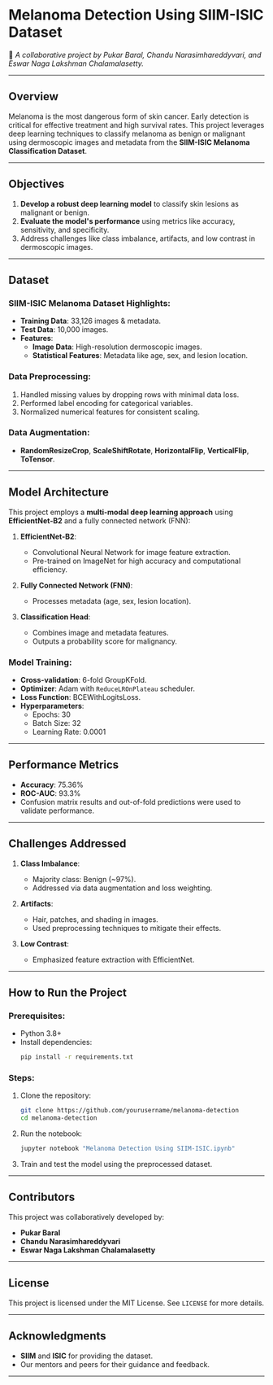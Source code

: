 # **Melanoma Detection Using SIIM-ISIC Dataset**  
🌟 *A collaborative project by Pukar Baral, Chandu Narasimhareddyvari, and Eswar Naga Lakshman Chalamalasetty.*

---

## **Overview**  
Melanoma is the most dangerous form of skin cancer. Early detection is critical for effective treatment and high survival rates. This project leverages deep learning techniques to classify melanoma as benign or malignant using dermoscopic images and metadata from the **SIIM-ISIC Melanoma Classification Dataset**.

---

## **Objectives**  
1. **Develop a robust deep learning model** to classify skin lesions as malignant or benign.  
2. **Evaluate the model's performance** using metrics like accuracy, sensitivity, and specificity.  
3. Address challenges like class imbalance, artifacts, and low contrast in dermoscopic images.

---

## **Dataset**  
### SIIM-ISIC Melanoma Dataset Highlights:  
- **Training Data**: 33,126 images & metadata.  
- **Test Data**: 10,000 images.  
- **Features**: 
  - **Image Data**: High-resolution dermoscopic images.  
  - **Statistical Features**: Metadata like age, sex, and lesion location.  

### Data Preprocessing:
1. Handled missing values by dropping rows with minimal data loss.  
2. Performed label encoding for categorical variables.  
3. Normalized numerical features for consistent scaling.  

### Data Augmentation:
- **RandomResizeCrop**, **ScaleShiftRotate**, **HorizontalFlip**, **VerticalFlip**, **ToTensor**.

---

## **Model Architecture**  
This project employs a **multi-modal deep learning approach** using **EfficientNet-B2** and a fully connected network (FNN):  

1. **EfficientNet-B2**:
   - Convolutional Neural Network for image feature extraction.
   - Pre-trained on ImageNet for high accuracy and computational efficiency.  

2. **Fully Connected Network (FNN)**:
   - Processes metadata (age, sex, lesion location).  

3. **Classification Head**:
   - Combines image and metadata features.
   - Outputs a probability score for malignancy.

### Model Training:  
- **Cross-validation**: 6-fold GroupKFold.  
- **Optimizer**: Adam with `ReduceLROnPlateau` scheduler.  
- **Loss Function**: BCEWithLogitsLoss.  
- **Hyperparameters**:  
  - Epochs: 30  
  - Batch Size: 32  
  - Learning Rate: 0.0001  

---

## **Performance Metrics**  
- **Accuracy**: 75.36%  
- **ROC-AUC**: 93.3%  
- Confusion matrix results and out-of-fold predictions were used to validate performance.  

---

## **Challenges Addressed**  
1. **Class Imbalance**:  
   - Majority class: Benign (~97%).  
   - Addressed via data augmentation and loss weighting.  

2. **Artifacts**:  
   - Hair, patches, and shading in images.  
   - Used preprocessing techniques to mitigate their effects.  

3. **Low Contrast**:  
   - Emphasized feature extraction with EfficientNet.  

---

## **How to Run the Project**  

### Prerequisites:  
- Python 3.8+  
- Install dependencies:  
  ```bash
  pip install -r requirements.txt
  ```

### Steps:  
1. Clone the repository:  
   ```bash
   git clone https://github.com/yourusername/melanoma-detection
   cd melanoma-detection
   ```

2. Run the notebook:  
   ```bash
   jupyter notebook "Melanoma Detection Using SIIM-ISIC.ipynb"
   ```

3. Train and test the model using the preprocessed dataset.

---

## **Contributors**  
This project was collaboratively developed by:
- **Pukar Baral**  
- **Chandu Narasimhareddyvari**  
- **Eswar Naga Lakshman Chalamalasetty**

---

## **License**  
This project is licensed under the MIT License. See `LICENSE` for more details.

---

## **Acknowledgments**  
- **SIIM** and **ISIC** for providing the dataset.  
- Our mentors and peers for their guidance and feedback.

---
